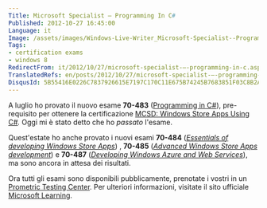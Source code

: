 ```yaml
---
Title: Microsoft Specialist – Programming In C#
Published: 2012-10-27 16:45:00
Language: it
Image: /assets/images/Windows-Live-Writer_Microsoft-Specialist--Programming-in-C_FAA5_MCSD_Steps_3.png
Tags:
- certification exams
- windows 8
RedirectFrom: it/2012/10/27/microsoft-specialist-–-programming-in-c.aspx
TranslatedRefs: en/posts/2012/10/27/microsoft-specialist-–-programming-in-c.md
DisqusId: 5B55416E0226C7837926615E7197C170C11E675B74245B7683851F03C8B2A5B7
---
```

A luglio ho provato il nuovo esame **70-483** (<a href="http://www.microsoft.com/learning/en/us/Exam.aspx?ID=70-483" target="_blank">Programming in C#</a>), pre-requisito per ottenere la certificazione <a href="http://www.microsoft.com/learning/en/us/certification/mcsd-windows-store-apps.aspx" target="_blank">MCSD: Windows Store Apps Using C#</a>*.* Oggi mi è stato detto che ho *passato* l'esame.

Quest'estate ho anche provato i nuovi esami **70-484** (*<a href="http://www.microsoft.com/learning/en/us/exam.aspx?id=70-484#tab1" target="_blank">Essentials of developing Windows Store Apps</a>*) , **70-485** (*<a href="http://www.microsoft.com/learning/en/us/Exam.aspx?ID=70-485" target="_blank">Advanced Windows Store Apps development</a>*) e **70-487** (*<a href="http://www.microsoft.com/learning/en/us/Exam.aspx?ID=70-487&locale=en-us" target="_blank">Developing Windows Azure and Web Services</a>*), ma sono ancora in attesa dei risultati.

Ora tutti gli esami sono disponibili pubblicamente, prenotate i vostri in un <a href="https://www.prometric.com/en-us/Pages/home.aspx" target="_blank">Prometric Testing Center</a>. Per ulteriori informazioni, visitate il sito ufficiale <a href="https://www.microsoft.com/learning/en/us/default.aspx" target="_blank">Microsoft Learning</a>.